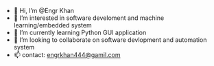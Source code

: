 - 👋 Hi, I’m @Engr Khan
- 👀 I’m interested in software develoment and machine learning/embedded system
- 🌱 I’m currently learning Python GUI application 
- 💞️ I’m looking to collaborate on software devlopment and automation system 
- 📫 contact: engrkhan444@gamil.com

<!---
EngrKhan4/EngrKhan4 is a ✨ special ✨ repository because its `README.md` (this file) appears on your GitHub profile.
You can click the Preview link to take a look at your changes.
--->
